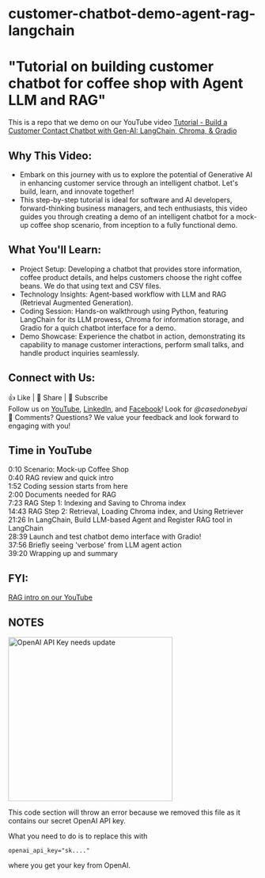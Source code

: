 # customer-chatbot-demo-agent-rag-langchain

# "Tutorial on building customer chatbot for coffee shop with Agent LLM and RAG"
This is a repo that we demo on our YouTube video [Tutorial - Build a Customer Contact Chatbot with Gen-AI: LangChain, Chroma, & Gradio](https://youtu.be/KFmPgeSCxRs)

## Why This Video:
- Embark on this journey with us to explore the potential of Generative AI in enhancing customer service through an intelligent chatbot. Let's build, learn, and innovate together!
- This step-by-step tutorial is ideal for software and AI developers, forward-thinking business managers, and tech enthusiasts, this video guides you through creating a demo of an intelligent chatbot for a mock-up coffee shop scenario, from inception to a fully functional demo.

## What You'll Learn:
- Project Setup: Developing a chatbot that provides store information, coffee product details, and helps customers choose the right coffee beans. We do that using text and CSV files.
- Technology Insights: Agent-based workflow with LLM and RAG (Retrieval Augmented Generation).
- Coding Session: Hands-on walkthrough using Python, featuring LangChain for its LLM prowess, Chroma for information storage, and Gradio for a quich chatbot interface for a demo.
- Demo Showcase: Experience the chatbot in action, demonstrating its capability to manage customer interactions, perform small talks, and handle product inquiries seamlessly.

## Connect with Us:
👍 Like | 🔗 Share | 📢 Subscribe    
Follow us on [YouTube](https://www.youtube.com/@CaseDonebyAI), [LinkedIn](www.linkedin.com/company/casedonebyai), and [Facebook](https://www.facebook.com/casedonebyai/)! Look for *@casedonebyai*   
💬 Comments? Questions? We value your feedback and look forward to engaging with you!

## Time in YouTube
0:10 Scenario: Mock-up Coffee Shop   
0:40 RAG review and quick intro   
1:52 Coding session starts from here   
2:00 Documents needed for RAG   
7:23 RAG Step 1: Indexing and Saving to Chroma index   
14:43 RAG Step 2: Retrieval, Loading Chroma index, and Using Retriever   
21:26 In LangChain, Build LLM-based Agent and Register RAG tool in LangChain   
28:39 Launch and test chatbot demo interface with Gradio!   
37:56 Briefly seeing 'verbose' from LLM agent action   
39:20 Wrapping up and summary   

## FYI:
[RAG intro on our YouTube](https://youtube.com/playlist?list=PLP50mZI6LSxNNTNhavyvqONaUBkeRv1ZJ)

## NOTES
<img width="332" alt="OpenAI API Key needs update" src="https://github.com/casedone/customer-chatbot-demo-agent-rag-langchain/assets/166577978/d45f1181-bb74-4989-9be9-d90fca866f90">

This code section will throw an error because we removed this file as it contains our secret OpenAI API key.

What you need to do is to replace this with

<code>openai_api_key="sk...."</code>

where you get your key from OpenAI.
